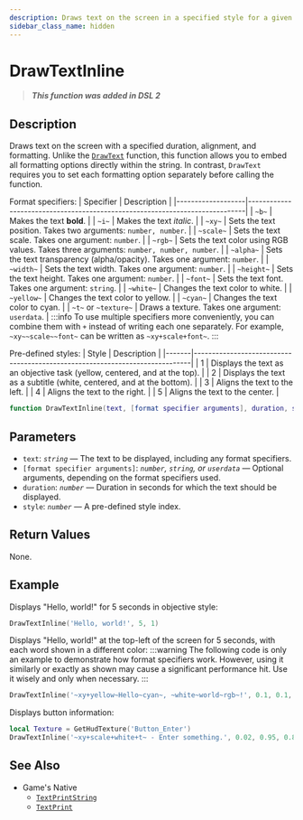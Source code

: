 ```yaml
---
description: Draws text on the screen in a specified style for a given duration.
sidebar_class_name: hidden
---
```


# DrawTextInline

> **_This function was added in DSL 2_**

## Description

Draws text on the screen with a specified duration, alignment, and formatting. Unlike the [`DrawText`](/docs/dsl-reference/global-functions/DrawText) function, this function allows you to embed all formatting options directly within the string. In contrast, `DrawText` requires you to set each formatting option separately before calling the function.

Format specifiers:
| Specifier         | Description                                                                 |
|-------------------|-----------------------------------------------------------------------------|
| `~b~`             | Makes the text **bold**.                                                    |
| `~i~`             | Makes the text *italic*.                                                    |
| `~xy~`            | Sets the text position. Takes two arguments: `number, number`.              |
| `~scale~`         | Sets the text scale. Takes one argument: `number`.                          |
| `~rgb~`           | Sets the text color using RGB values. Takes three arguments: `number, number, number`. |
| `~alpha~`         | Sets the text transparency (alpha/opacity). Takes one argument: `number`.   |
| `~width~`         | Sets the text width. Takes one argument: `number`.                          |
| `~height~`        | Sets the text height. Takes one argument: `number`.                         |
| `~font~`          | Sets the text font. Takes one argument: `string`.                           |
| `~white~`         | Changes the text color to white.                                            |
| `~yellow~`        | Changes the text color to yellow.                                           |
| `~cyan~`          | Changes the text color to cyan.                                             |
| `~t~` or `~texture~` | Draws a texture. Takes one argument: `userdata`.                         |
:::info
To use multiple specifiers more conveniently, you can combine them with `+` instead of writing each one separately. For example, `~xy~~scale~~font~` can be written as `~xy+scale+font~`.
:::

Pre-defined styles:
| Style | Description                                                                 |
|-------|-----------------------------------------------------------------------------|
| 1     | Displays the text as an objective task (yellow, centered, and at the top).  |
| 2     | Displays the text as a subtitle (white, centered, and at the bottom).       |
| 3     | Aligns the text to the left.                                                |
| 4     | Aligns the text to the right.                                               |
| 5     | Aligns the text to the center.                                              |

```lua
function DrawTextInline(text, [format specifier arguments], duration, style) --[[ ... ]] end
```

## Parameters

- `text`: _`string`_ — The text to be displayed, including any format specifiers.
- `[format specifier arguments]`: _`number`, `string`, or `userdata`_ — Optional arguments, depending on the format specifiers used.
- `duration`: _`number`_ — Duration in seconds for which the text should be displayed.
- `style`: _`number`_ — A pre-defined style index.

## Return Values

None.

## Example

Displays "Hello, world!" for 5 seconds in objective style:
```lua
DrawTextInline('Hello, world!', 5, 1)
```

Displays "Hello, world!" at the top-left of the screen for 5 seconds, with each word shown in a different color:
:::warning
The following code is only an example to demonstrate how format specifiers work. However, using it similarly or exactly as shown may cause a significant performance hit. Use it wisely and only when necessary.
:::
```lua
DrawTextInline('~xy+yellow~Hello~cyan~, ~white~world~rgb~!', 0.1, 0.1, 255, 50, 32, 5, 1)
```

Displays button information:
```lua
local Texture = GetHudTexture('Button_Enter')
DrawTextInline('~xy+scale+white+t~ - Enter something.', 0.02, 0.95, 0.8, Texture, 0, 3)
```

## See Also

- Game's Native
  - [`TextPrintString`](/docs/game-reference/global-functions/TextPrintString)
  - [`TextPrint`](/docs/game-reference/global-functions/TextPrint)
